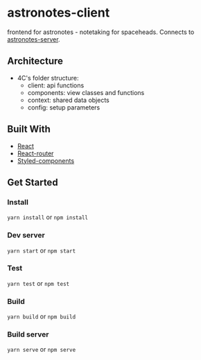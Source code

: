 # astronotes-client

frontend for astronotes - notetaking for spaceheads. Connects to [astronotes-server](https://github.com/ajfryer/astronotes-server).

## Architecture

- 4C's folder structure:
  - client: api functions
  - components: view classes and functions
  - context: shared data objects
  - config: setup parameters

## Built With

- [React](https://reactjs.org/)
- [React-router](https://reacttraining.com/react-router/)
- [Styled-components](https://styled-components.com/)

## Get Started

### Install

`yarn install` or `npm install`

### Dev server

`yarn start` or `npm start`

### Test

`yarn test` or `npm test`

### Build

`yarn build` or `npm build`

### Build server

`yarn serve` or `npm serve`
